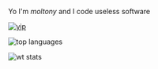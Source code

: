 Yo I'm *moltony* and I code useless software

[![yip](https://iammoltony.github.io/cert/moltony_certified.jpg)](https://iammoltony.github.io)

![top languages](https://github-readme-stats.vercel.app/api/top-langs/?username=IAmMoltony&layout=pie&exclude_repo=NumberGoUp,BlueGuy)

![wt stats](https://github-readme-stats.vercel.app/api/wakatime?username=moltony\&layout=compact)
